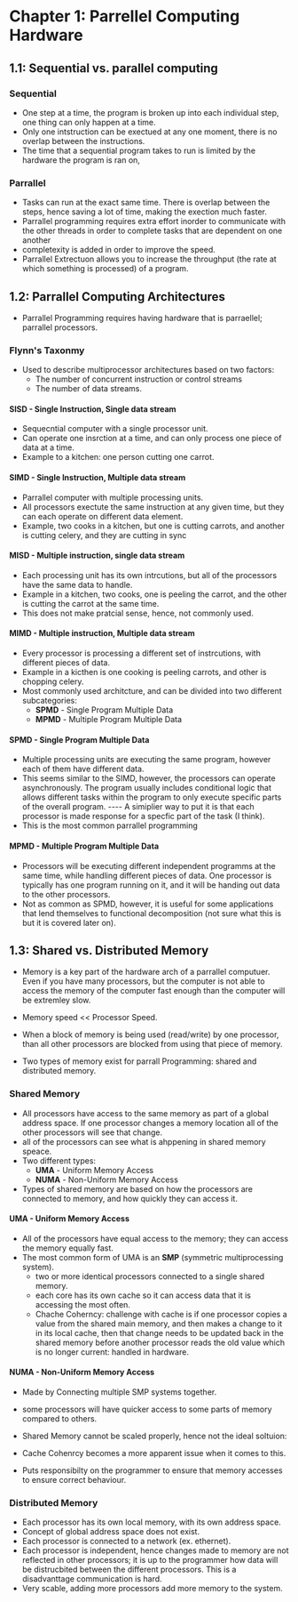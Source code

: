 # Chapter 1: Parrellel Computing Hardware

## 1.1: Sequential vs. parallel computing

### Sequential

- One step at a time, the program is broken up into each individual step, one thing can only happen at a time.
- Only one intstruction can be exectued at any one moment, there is no overlap between the instructions.
- The time that a sequential program takes to run is limited by the hardware the program is ran on,


### Parrallel
- Tasks can run at the exact same time. There is overlap between the steps, hence saving a lot of time, making the exection much faster.
- Parrallel programming requires extra effort inorder to communicate with the other threads in order to complete tasks that are dependent on one another
- completexity is added in order to improve the speed.
- Parrallel Extrectuon allows you to increase the throughput (the rate at which something is processed) of a program.


## 1.2: Parrallel Computing Architectures

- Parrallel Programming requires having hardware that is parraellel; parrallel processors.

### Flynn's Taxonmy
- Used to describe multiprocessor architectures based on two factors:
  - The number of concurrent instruction or control streams
  - The number of data streams.

#### SISD - Single Instruction, Single data stream
- Sequecntial computer with a single processor unit.
- Can operate one insrction at a time, and can only process one piece of data at a time.
- Example to a kitchen: one person cutting one carrot.

#### SIMD - Single Instruction, Multiple data stream
- Parrallel computer with multiple processing units.
- All processors exectute the same instruction at any given time, but they can each operate on different data element.
- Example, two cooks in a kitchen, but one is cutting carrots, and another is cutting celery, and they are cutting in sync

#### MISD - Multiple instruction, single data stream
- Each processing unit has its own intrcutions, but all of the processors have the same data to handle.
- Example in a kitchen, two cooks, one is peeling the carrot, and the other is cutting the carrot at the same time.
- This does not make pratcial sense, hence, not commonly used.

#### MIMD - Multiple instruction, Multiple data stream
- Every processor is processing a different set of instrcutions, with different pieces of data.
- Example in a kicthen is one cooking is peeling carrots, and other is chopping celery.
- Most commonly used architcture, and can be divided into two different subcategories:
  - **SPMD** - Single Program Multiple Data
  - **MPMD** - Multiple Program Multiple Data


#### **SPMD** - Single Program Multiple Data
- Multiple processing units are executing the same program, however each of them have different data.
- This seems similar to the SIMD, however, the processors can operate asynchronously. The program usually includes conditional logic that allows different tasks within the program to only execute specific parts of the overall program. ---- A simiplier way to put it is that each processor is made response for a specfic part of the task (I think).
- This is the most common parrallel programming

#### **MPMD** - Multiple Program Multiple Data
- Processors will be executing different independent programms at the same time, while handling different pieces of data. One processor is typically has one program running on it, and it will be handing out data to the other processors.
- Not as common as SPMD, however, it is useful for some applications that lend themselves to functional decomposition (not sure what this is but it is covered later on).

## 1.3: Shared vs. Distributed Memory
- Memory is a key part of the hardware arch of a parrallel computuer. Even if you have many processors, but the computer is not able to access the memory of the computer fast enough than the computer will be extremley slow.
- Memory speed << Processor Speed.
- When a block of memory is being used (read/write) by one processor, than all other processors are blocked from using that piece of memory.

- Two types of memory exist for parrall Programming: shared and distributed memory.

### Shared Memory
- All processors have access to the same memory as part of a global address space. If one processor changes a memory location all of the other processors will see that change.
- all of the processors can see what is ahppening in shared memory speace.
- Two different types:
  - **UMA** - Uniform Memory Access
  - **NUMA** - Non-Uniform Memory Access
- Types of shared memory are based on how the processors are connected to memory, and how quickly they can access it.

#### **UMA** - Uniform Memory Access
- All of the processors have equal access to the memory; they can access the memory equally fast.
- The most common form of UMA is an **SMP** (symmetric multiprocessing system).
  - two or more identical processors connected to a single shared memory.
  - each core has its own cache so it can access data that it is accessing the most often.
  - Chache Coherncy: challenge with cache is if one processor copies a value from the shared main memory, and then makes a change to it in its local cache, then that change needs to be updated back in the shared memory before another processor reads the old value which is no longer current: handled in hardware.

#### **NUMA** - Non-Uniform Memory Access
- Made by Connecting multiple SMP systems together.
- some processors will have quicker access to some parts of memory compared to others.

- Shared Memory cannot be scaled properly, hence not the ideal soltuion:
- Cache Cohenrcy becomes a more apparent issue when it comes to this.
- Puts responsibilty on the programmer to ensure that memory accesses to ensure correct behaviour.

### Distributed Memory
- Each processor has its own local memory, with its own address space.
- Concept of global address space does not exist.
- Each processor is connected to a network (ex. ethernet).
- Each processor is independent, hence changes made to memory are not reflected in other processors; it is up to the programmer how data will be distrucbited between the different processors. This is a disadvanttage communication is hard.
- Very scable, adding more processors add more memory to the system.